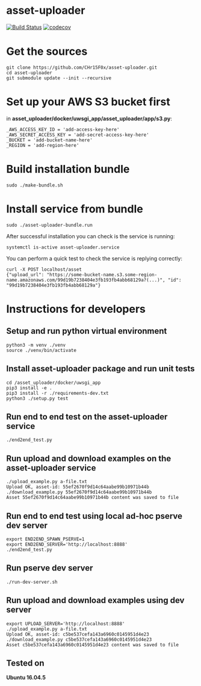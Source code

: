 # asset-uploader

[![Build Status](https://travis-ci.com/CHr15F0x/asset-uploader.svg?token=hWa4W6EnvgUqM3Wa4JzH&branch=master)](https://travis-ci.com/CHr15F0x/asset-uploader) [![codecov](https://codecov.io/gh/CHr15F0x/asset-uploader/branch/master/graph/badge.svg)](https://codecov.io/gh/CHr15F0x/asset-uploader)
# Get the sources
```
git clone https://github.com/CHr15F0x/asset-uploader.git
cd asset-uploader
git submodule update --init --recursive
```
# Set up your AWS S3 bucket first
in __asset_uploader/docker/uwsgi_app/asset_uploader/app/s3.py__:
```
_AWS_ACCESS_KEY_ID = 'add-access-key-here'
_AWS_SECRET_ACCESS_KEY = 'add-secret-access-key-here'
_BUCKET = 'add-bucket-name-here'
_REGION = 'add-region-here'
```
# Build installation bundle

```
sudo ./make-bundle.sh
```

# Install service from bundle
```
sudo ./asset-uploader-bundle.run
```
After successful installation you can check is the service is running:
```
systemctl is-active asset-uploader.service
```
You can perform a quick test to check the service is replying correctly:
```
curl -X POST localhost/asset
{"upload_url": "https://some-bucket-name.s3.some-region-name.amazonaws.com/99d19b7238404e3fb193fb4abb68129a?(...)", "id": "99d19b7238404e3fb193fb4abb68129a"}
```

# Instructions for developers
## Setup and run python virtual environment

```
python3 -m venv ./venv
source ./venv/bin/activate
```
## Install asset-uploader package and run unit tests
```
cd /asset_uploader/docker/uwsgi_app
pip3 install -e .
pip3 install -r ./requirements-dev.txt 
python3 ./setup.py test
```
## Run end to end test on the asset-uploader service
```
./end2end_test.py
```
## Run upload and download examples on the asset-uploader service
```
./upload_example.py a-file.txt 
Upload OK, asset-id: 55ef2670f9d14c64aabe99b10971b44b
./download_example.py 55ef2670f9d14c64aabe99b10971b44b
Asset 55ef2670f9d14c64aabe99b10971b44b content was saved to file
```
## Run end to end test using local ad-hoc pserve dev server
```
export END2END_SPAWN_PSERVE=1
export END2END_SERVER='http://localhost:8888'
./end2end_test.py
```
## Run pserve dev server
```
./run-dev-server.sh
```
## Run upload and download examples using dev server
```
export UPLOAD_SERVER='http://localhost:8888'
./upload_example.py a-file.txt 
Upload OK, asset-id: c5be537cefa143a6960c0145951d4e23
./download_example.py c5be537cefa143a6960c0145951d4e23
Asset c5be537cefa143a6960c0145951d4e23 content was saved to file
```
## Tested on
__Ubuntu 16.04.5__


